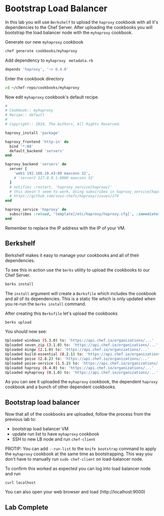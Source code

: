 # Bootstrap Load Balancer 

In this lab you will use `Berkshelf` to upload the `haproxy` cookbook with all it's dependencies to the Chef Server.   After uploading the cookbooks you will bootstrap the load balancer node with the `myhaproxy` cookbook. 

Generate our new `myhaproxy` cookbook
```bash
chef generate cookbooks/myhaproxy
```

Add dependency to `myhaproxy ` `metadata.rb`
```ruby
depends 'haproxy', '~> 6.4.0'
```

Enter the cookbook directory
```bash
cd ~/chef-repo/cookbooks/myhaproxy
```

Now edit `myhaproxy` cookbook's default recipe. 
```ruby
#
# Cookbook:: myhaproxy
# Recipe:: default
#
# Copyright:: 2019, The Authors, All Rights Reserved.

haproxy_install 'package'

haproxy_frontend 'http-in' do
  bind '*:80'
  default_backend 'servers'
end

haproxy_backend 'servers' do
  server [
    'web1 192.168.10.43:80 maxconn 32',
    # 'server2 127.0.0.1:8000 maxconn 32'
  ]
  # notifies :restart, 'haproxy_service[haproxy]'
  # this doesn't seem to work. Using subscribes in haproxy_service[haproxy] instead per
  # https://github.com/sous-chefs/haproxy/issues/274
end

haproxy_service 'haproxy' do
  subscribes :reload, 'template[/etc/haproxy/haproxy.cfg]', :immediately
end
```

Remember to replace the IP address with the IP of your VM.

## Berkshelf
Berkshelf makes it easy to manage your cookbooks and all of their dependencies. 

To see this in action use the `berks` utility to upload the cookbooks to our Chef Server. 
```bash 
berks install 
```

The `install` argument will create a `Berksfile` which includes the cookbook and all of its dependencies.  This is a static file which is only updated when you re-run the `berks install` command. 

After creating this `Berksfile` let's upload the cookbooks 
```bash
berks upload 
```

You should now see: 
```bash
Uploaded windows (5.3.0) to: 'https://api.chef.io/organizations/...'
Uploaded seven_zip (3.1.0) to: 'https://api.chef.io/organizations/...'
Uploaded mingw (2.1.0) to: 'https://api.chef.io/organizations/...'
Uploaded build-essential (8.2.1) to: 'https://api.chef.io/organizations/...'
Uploaded poise (2.8.2) to: 'https://api.chef.io/organizations/...'
Uploaded poise-service (1.5.2) to: 'https://api.chef.io/organizations/...'
Uploaded haproxy (6.4.0) to: 'https://api.chef.io/organizations/...'
Uploaded myhaproxy (0.1.0) to: 'https://api.chef.io/organizations/...'
```

As you can see it uploaded the `myhaproxy` cookbook, the dependent `haproxy` cookbook and a bunch of other dependent cookbooks. 

## Bootstrap load balancer
Now that all of the cookbooks are uploaded, follow the process from the previous lab to: 

* bootstrap load balancer VM 
* update run list to have `myhaproxy` cookbook 
* SSH to new LB node and run `chef-client`

PROTIP: You can add `--run-list` to the `knife bootstrap` command to apply the `myhaproxy` cookbook at the same time as bootstrapping.  This way you don't have to manually run `sudo chef-client` on load-balancer node. 

To confirm this worked as expected you can log into load balancer node and run 
```
curl localhost 
```

You can also open your web browser and load (http://localhost:9000)


## Lab Complete
